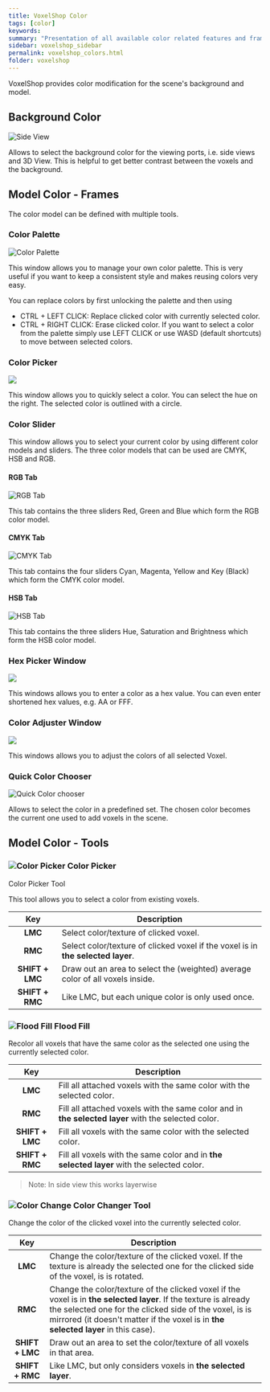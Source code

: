 ```yaml
---
title: VoxelShop Color
tags: [color]
keywords:
summary: "Presentation of all available color related features and frames"
sidebar: voxelshop_sidebar
permalink: voxelshop_colors.html
folder: voxelshop
---
```


VoxelShop provides color modification for the scene's background and model.

## Background Color
![Side View](./images/screenshots/bgcolor-screenshot.png)

Allows to select the background color for the viewing ports, i.e. side views and 3D View. This is helpful to get better contrast between the voxels and the background.

## Model Color - Frames
The color model can be defined with multiple tools.

### Color Palette
![Color Palette](./images/screenshots/color-palette-screenshot.png)

This window allows you to manage your own color palette. This is very useful if you want to keep a consistent style and makes reusing colors very easy.

You can replace colors by first unlocking the palette and then using
- CTRL + LEFT CLICK: Replace clicked color with currently selected color.
- CTRL + RIGHT CLICK: Erase clicked color.
If you want to select a color from the palette simply use LEFT CLICK or use WASD (default shortcuts) to move between selected colors.

### Color Picker
![](./images/screenshots/color-picker-screenshot.png)

This window allows you to quickly select a color. You can select the hue on the right. The selected color is outlined with a circle.

### Color Slider

This window allows you to select your current color by using different color models and sliders. The three color models that can be used are CMYK, HSB and RGB.

#### RGB Tab
![RGB Tab](./images/screenshots/color-slider-rgb-screenshot.png)

This tab contains the three sliders Red, Green and Blue which form the RGB color model.

#### CMYK Tab
![CMYK Tab](./images/screenshots/color-slider-cmyk-screenshot.png)

This tab contains the four sliders Cyan, Magenta, Yellow and Key (Black) which form the CMYK color model.

#### HSB Tab
![HSB Tab](./images/screenshots/color-slider-hsb-screenshot.png)

This tab contains the three sliders Hue, Saturation and Brightness which form the HSB color model.

### Hex Picker Window
![](./images/screenshots/hex-picker-screenshot.png)

This windows allows you to enter a color as a hex value. You can even enter shortened hex values, e.g. AA or FFF.

### Color Adjuster Window
![](./images/screenshots/color-adjuster-screenshot.png)

This windows allows you to adjust the colors of all selected Voxel.

### Quick Color Chooser
![Quick Color chooser](./images/screenshots/quick-color-chooser-screenshot.png)

Allows to select the color in a predefined set. The chosen color becomes the current one used to add voxels in the scene.

## Model Color - Tools

### ![Color Picker](https://github.com/simlu/voxelshop/blob/master/PS4k/resource/img/bars/tool_bar/color_picker.png?raw=true) Color Picker
  Color Picker Tool

This tool allows you to select a color from existing voxels.

|Key|Description|
|:--:|---|
|**LMC**| Select color/texture of clicked voxel.|
|**RMC**| Select color/texture of clicked voxel if the voxel is in **the selected layer**.|
|**SHIFT + LMC**| Draw out an area to select the (weighted) average color of all voxels inside.|
|**SHIFT + RMC**| Like LMC, but each unique color is only used once.|

### ![Flood Fill](https://github.com/simlu/voxelshop/blob/master/PS4k/resource/img/bars/tool_bar/floodfill.png?raw=true) Flood Fill

Recolor all voxels that have the same color as the selected one using the currently selected color.

|Key|Description|
|:--:|---|
|**LMC**| Fill all attached voxels with the same color with the selected color.|
|**RMC**| Fill all attached voxels with the same color and in **the selected layer** with the selected color.|
|**SHIFT + LMC**| Fill all voxels with the same color with the selected color.|
|**SHIFT + RMC**| Fill all voxels with the same color and in **the selected layer** with the selected color.|

> Note: In side view this works layerwise

### ![Color Change](https://github.com/simlu/voxelshop/blob/master/PS4k/resource/img/bars/tool_bar/color_changer.png?raw=true) Color Changer Tool

Change the color of the clicked voxel into the currently selected color.

|Key|Description|
|:--:|---|
|**LMC**| Change the color/texture of the clicked voxel. If the texture is already the selected one for the clicked side of the voxel, is is rotated.|
|**RMC**| Change the color/texture of the clicked voxel if the voxel is in **the selected layer**. If the texture is already the selected one for the clicked side of the voxel, is is mirrored (it doesn't matter if the voxel is in **the selected layer** in this case).|
|**SHIFT + LMC**| Draw out an area to set the color/texture of all voxels in that area.
|**SHIFT + RMC**| Like LMC, but only considers voxels in **the selected layer**.|